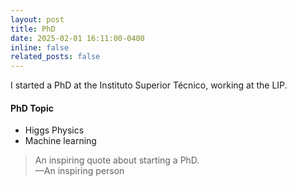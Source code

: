 ```yaml
---
layout: post
title: PhD
date: 2025-02-01 16:11:00-0400
inline: false
related_posts: false
---
```


I started a PhD at the Instituto Superior Técnico, working at the LIP.
 



#### PhD Topic

<ul>
    <li>Higgs Physics</li>
    <li>Machine learning</li>
</ul>


> An inspiring quote about starting a PhD.  
> —An inspiring person

